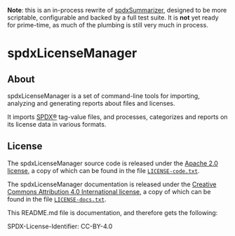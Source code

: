 **Note**: this is an in-process rewrite of [spdxSummarizer](https://github.com/swinslow/spdxSummarizer), designed to be more scriptable, configurable and backed by a full test suite. It is **not** yet ready for prime-time, as much of the plumbing is still very much in process.

# spdxLicenseManager

## About

spdxLicenseManager is a set of command-line tools for importing, analyzing and generating reports about files and licenses.

It imports [SPDX®](https://spdx.org/) tag-value files, and processes, categorizes and reports on its license data in various formats.

## License

The spdxLicenseManager source code is released under the [Apache 2.0 license](https://www.apache.org/licenses/LICENSE-2.0), a copy of which can be found in the file [`LICENSE-code.txt`](LICENSE-code.txt).

The spdxLicenseManager documentation is released under the [Creative Commons Attribution 4.0 International license](https://creativecommons.org/licenses/by/4.0/), a copy of which can be found in the file [`LICENSE-docs.txt`](LICENSE-docs.txt).

This README.md file is documentation, and therefore gets the following:

SPDX-License-Identifier: CC-BY-4.0
